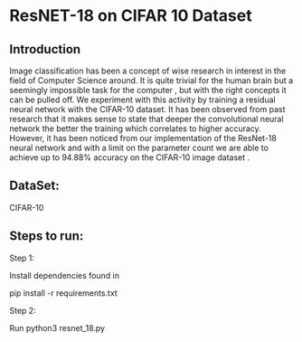 # ResNET-18 on CIFAR 10 Dataset
## Introduction

Image classification has been a concept of wise research in interest in the field of Computer Science
around. It is quite trivial for the human brain but a seemingly impossible task for the computer , but
with the right concepts it can be pulled off. We experiment with this activity by training a residual
neural network with the CIFAR-10 dataset.
It has been observed from past research that it makes sense to state that deeper the convolutional
neural network the better the training which correlates to higher accuracy. However, it has been
noticed from our implementation of the ResNet-18 neural network and with a limit on the parameter
count we are able to achieve up to 94.88% accuracy on the CIFAR-10 image dataset .

## DataSet:
CIFAR-10

## Steps to run:

Step 1:

Install dependencies found in 

pip install -r requirements.txt

Step 2:

Run python3 resnet_18.py
